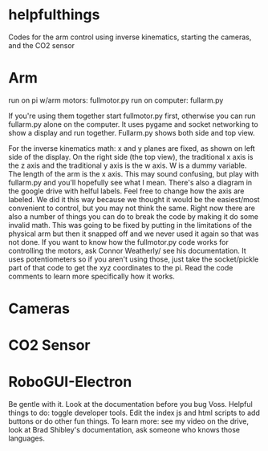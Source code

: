 # helpfulthings
Codes for the arm control using inverse kinematics, starting the cameras, and the CO2 sensor

# Arm
run on pi w/arm motors: fullmotor.py
run on computer: fullarm.py

If you're using them together start fullmotor.py first, otherwise you can run fullarm.py alone on the computer. It uses pygame and socket networking to show a display and run together. Fullarm.py shows both side and top view.

For the inverse kinematics math: x and y planes are fixed, as shown on left side of the display. On the right side (the top view), the traditional x axis is the z axis and the traditional y axis is the w axis. W is a dummy variable. The length of the arm is the x axis. This may sound confusing, but play with fullarm.py and you'll hopefully see what I mean. There's also a diagram in the google drive with helful labels. Feel free to change how the axis are labeled. We did it this way because we thought it would be the easiest/most convenient to control, but you may not think the same. 
Right now there are also a number of things you can do to break the code by making it do some invalid math. This was going to be fixed by putting in the limitations of the physical arm but then it snapped off and we never used it again so that was not done. 
If you want to know how the fullmotor.py code works for controlling the motors, ask Connor Weatherly/ see his documentation. It uses potentiometers so if you aren't using those, just take the socket/pickle part of that code to get the xyz coordinates to the pi.
Read the code comments to learn more specifically how it works.

# Cameras

# CO2 Sensor

# RoboGUI-Electron

Be gentle with it. Look at the documentation before you bug Voss. 
Helpful things to do: toggle developer tools. Edit the index js and html scripts to add buttons or do other fun things. To learn more: see my video on the drive, look at Brad Shibley's documentation, ask someone who knows those languages.
